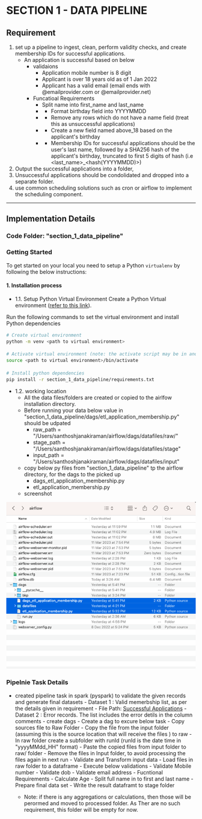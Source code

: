 # SECTION 1 - DATA PIPELINE

## Requirement

1. set up a pipeline to ingest, clean, perform validity checks, and create membership IDs for successful applications. 
   - An application is successful based on below 
      - validaions
        - Application mobile number is 8 digit
        - Applicant is over 18 years old as of 1 Jan 2022
        - Applicant has a valid email (email ends with @emailprovider.com or @emailprovider.net)
      - Funcatioal Requirements
        - Split name into first_name and last_name
        - - Format birthday field into YYYYMMDD
        - - Remove any rows which do not have a name field (treat this as unsuccessful applications)
        - - Create a new field named above_18 based on the applicant's birthday
        - - Membership IDs for successful applications should be the user's last name, followed by a SHA256 hash of the applicant's birthday, truncated to first 5 digits of hash (i.e <last_name>_<hash(YYYYMMDD)>)
2.  Output the successful applications into a folder, 
3.  Unsuccessful applications should be condolidated and dropped into a separate folder.
4.  use common scheduling solutions such as cron or airflow to implement the scheduling component. 

***

## Implementation Details

### Code Folder: "section_1_data_pipeline"
### Getting Started
To get started on your local you need to setup a Python `virtualenv` by following the below instructions:

#### 1.	Installation process

- 1.1. Setup Python Virtual Environment
Create a Python Virtual environment ([refer to this link](https://docs.python.org/3/library/venv.html)).

Run the following commands to set the virtual environment and install Python dependencies

```bash
# Create virtual environment
python -m venv <path to virtual environment>

# Activate virtual environment (note: the activate script may be in another location within the venv)
source <path to virtual environment>/bin/activate

# Install python dependencies
pip install -r section_1_data_pipeline/requirements.txt
```
- 1.2. working location 
  - All the data files/folders are created or copied to the airlfow installation directory. 
  - Before running your data below value in "section_1_data_pipeline/dags/etl_application_membership.py" should be udpated 
    - raw_path = "/Users/santhoshjanakiraman/airflow/dags/datafiles/raw/"
    - stage_path = "/Users/santhoshjanakiraman/airflow/dags/datafiles/stage"
    - input_path = "/Users/santhoshjanakiraman/airflow/dags/datafiles/input"
  - copy below py files from "section_1_data_pipeline" tp the airflow directory, for the dags to the picked up
    - dags_etl_application_membership.py
    - etl_application_membership.py
  - screenshot

<img src="airflow-folder-path.png" width=800 /> 

### Pipelnie Task Details

  - created pipeline task in spark (pyspark) to validate the given records and generate final datasets
          - Dataset 1 : Valid memerbship list, as per the details given in requirement
            - File Path: [Successful Applications](/datafiles/stage/20230312_17/successful_applications/part-00000-975bb8b3-f1b7-4e06-a07d-d818373b8cb8-c000.csv)
          - Dataset 2 : Error records. The list includes the error detils in the column comments
        - create dags 
          - Create a dag to excure below task
            - Copy sources file to Raw Folder
              - Copy the file from the input folder (assuming this is the source location that will receive the files ) to raw
              - In raw folder create a subfolder with runId (runId is the date time in "yyyyMMdd_HH" format)
              - Paste the copied files from input folder to raw/<runId> folder
              - Remove the files in Input folder, to avoid processing the files again in next run
            - Validate and Transform input data
              - Load files in raw folder to a dataframe
              - Execute below validations
                - Validate Mobile number
                - Validate dob
                - Validate email address
              - Fucntional Requirements
                - Calculate Age
                - Split full name in to first and last name
              - Prepare final data set
              - Write the result dataframt to stage folder
      - Note: if there is any aggregations or calculations, then those will be perormed and moved to processed folder. As Ther are no such requirement, this folder will be empty for now. 